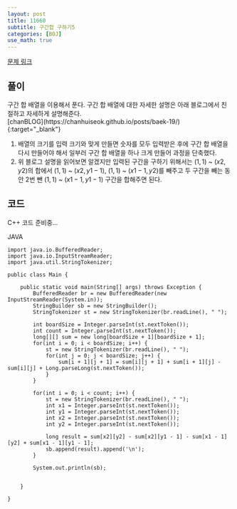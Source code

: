 ```yaml
---
layout: post
title: 11660
subtitle: 구간합 구하기5
categories: [BOJ]
use_math: true
---
```


[문제 링크](https://www.acmicpc.net/problem/11660)

<h2 class="section-heading">풀이</h2>
구간 합 배열을 이용해서 푼다. 구간 합 배열에 대한 자세한 설명은 아래 블로그에서 친절하고 자세하게 설명해준다.<br>
[chanBLOG](https://chanhuiseok.github.io/posts/baek-19/){:target="_blank"}

1. 배열의 크기를 입력 크기와 맞게 만들면 숫자를 모두 입력받은 후에 구간 합 배열을 다시 만들어야 해서 일부러 구간 합 배열을 하나 크게 만들어 과정을 단축했다.
2. 위 블로그 설명을 읽어보면 알겠지만 입력된 구간을 구하기 위해서는 $(1, 1)$ ~ $(x2, y2)$의 합에서 $(1, 1)$ ~ $(x2, y1 - 1)$, $(1, 1)$ ~ $(x1 - 1, y2)$를 빼주고 두 구간을 빼는 동안 2번 뺀 $(1, 1)$ ~ $(x1 - 1, y1 - 1)$ 구간을 합해주면 된다.
<h2 class="section-heading">코드</h2>
C++  
코드 준비중...

JAVA
<pre><code class="java">import java.io.BufferedReader;
import java.io.InputStreamReader;
import java.util.StringTokenizer;

public class Main {

	public static void main(String[] args) throws Exception {
		BufferedReader br = new BufferedReader(new InputStreamReader(System.in));
		StringBuilder sb = new StringBuilder();
		StringTokenizer st = new StringTokenizer(br.readLine(), " ");
		
		int boardSize = Integer.parseInt(st.nextToken());
		int count = Integer.parseInt(st.nextToken());
		long[][] sum = new long[boardSize + 1][boardSize + 1];
		for(int i = 0; i < boardSize; i++) {
			st = new StringTokenizer(br.readLine(), " ");
			for(int j = 0; j < boardSize; j++) {
				sum[i + 1][j + 1] = sum[i][j + 1] + sum[i + 1][j] - sum[i][j] + Long.parseLong(st.nextToken());
			}
		}
		
		for(int i = 0; i < count; i++) {
			st = new StringTokenizer(br.readLine(), " ");
			int x1 = Integer.parseInt(st.nextToken());
			int y1 = Integer.parseInt(st.nextToken());
			int x2 = Integer.parseInt(st.nextToken());
			int y2 = Integer.parseInt(st.nextToken());
			
			long result = sum[x2][y2] - sum[x2][y1 - 1] - sum[x1 - 1][y2] + sum[x1 - 1][y1 - 1];
			sb.append(result).append('\n');
		}
		
		System.out.println(sb);
		

	}

}</code></pre>